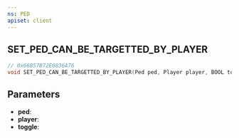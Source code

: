 ```yaml
---
ns: PED
apiset: client
---
```

## SET_PED_CAN_BE_TARGETTED_BY_PLAYER

```c
// 0x66B57B72E0836A76
void SET_PED_CAN_BE_TARGETTED_BY_PLAYER(Ped ped, Player player, BOOL toggle);
```


## Parameters
* **ped**:
* **player**:
* **toggle**: